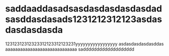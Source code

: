 # saddaaddasadsasdasdasdasdasdadsasddasdasads1231212312123asdasdasdasdasda
12312312312323312123312123231yyyyyyyyyyyyyyyyy
     asdasdasdasdasddas
aaaaaaaaaaaaaaaaaaaaaaaaaaaaa
saddddddddddddddddddd
